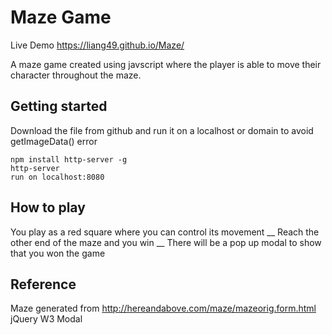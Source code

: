 # Maze Game

Live Demo https://liang49.github.io/Maze/

A maze game created using javscript where the player is able to move their character throughout the maze.

## Getting started

Download the file from github and run it on a localhost or domain to avoid getImageData() error
```
npm install http-server -g
http-server
run on localhost:8080
```



## How to play

You play as a red square where you can control its movement __
Reach the other end of the maze and you win __
There will be a pop up modal to show that you won the game

## Reference
Maze generated from http://hereandabove.com/maze/mazeorig.form.html
jQuery
W3 Modal
